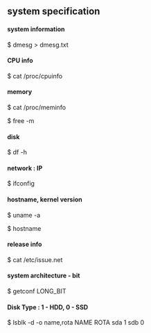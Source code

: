 ## system specification

#### system information
$ dmesg > dmesg.txt

#### CPU info
$ cat /proc/cpuinfo

#### memory
$ cat /proc/meminfo

$ free -m

#### disk
$ df -h

#### network : IP
$ ifconfig

#### hostname, kernel version
$ uname -a  

$ hostname

#### release info
$ cat /etc/issue.net

#### system architecture - bit
$ getconf LONG_BIT

#### Disk Type : 1 - HDD, 0 - SSD
$ lsblk -d -o name,rota
NAME ROTA
sda     1
sdb     0
